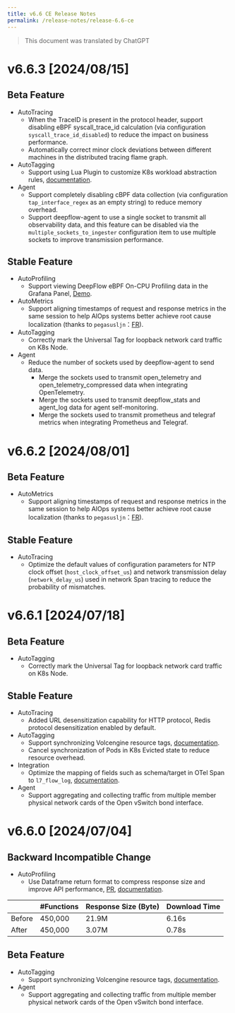 ```yaml
---
title: v6.6 CE Release Notes
permalink: /release-notes/release-6.6-ce
---
```


> This document was translated by ChatGPT

# v6.6.3 [2024/08/15]

## Beta Feature

- AutoTracing
  - When the TraceID is present in the protocol header, support disabling eBPF syscall_trace_id calculation (via configuration `syscall_trace_id_disabled`) to reduce the impact on business performance.
  - Automatically correct minor clock deviations between different machines in the distributed tracing flame graph.
- AutoTagging
  - Support using Lua Plugin to customize K8s workload abstraction rules, [documentation](../features/auto-tagging/k8s-crd/).
- Agent
  - Support completely disabling cBPF data collection (via configuration `tap_interface_regex` as an empty string) to reduce memory overhead.
  - Support deepflow-agent to use a single socket to transmit all observability data, and this feature can be disabled via the `multiple_sockets_to_ingester` configuration item to use multiple sockets to improve transmission performance.

## Stable Feature

- AutoProfiling
  - Support viewing DeepFlow eBPF On-CPU Profiling data in the Grafana Panel, [Demo](https://ce-demo.deepflow.yunshan.net/d/Continuous_Profiling/continuous-profiling?var-app_service=deepflow-server).
- AutoMetrics
  - Support aligning timestamps of request and response metrics in the same session to help AIOps systems better achieve root cause localization (thanks to `pegasusljn`：[FR](https://github.com/deepflowio/deepflow/issues/7069)).
- AutoTagging
  - Correctly mark the Universal Tag for loopback network card traffic on K8s Node.
- Agent
  - Reduce the number of sockets used by deepflow-agent to send data.
    - Merge the sockets used to transmit open_telemetry and open_telemetry_compressed data when integrating OpenTelemetry.
    - Merge the sockets used to transmit deepflow_stats and agent_log data for agent self-monitoring.
    - Merge the sockets used to transmit prometheus and telegraf metrics when integrating Prometheus and Telegraf.

# v6.6.2 [2024/08/01]

## Beta Feature

- AutoMetrics
  - Support aligning timestamps of request and response metrics in the same session to help AIOps systems better achieve root cause localization (thanks to `pegasusljn`：[FR](https://github.com/deepflowio/deepflow/issues/7069)).

## Stable Feature

- AutoTracing
  - Optimize the default values of configuration parameters for NTP clock offset (`host_clock_offset_us`) and network transmission delay (`network_delay_us`) used in network Span tracing to reduce the probability of mismatches.

# v6.6.1 [2024/07/18]

## Beta Feature

- AutoTagging
  - Correctly mark the Universal Tag for loopback network card traffic on K8s Node.

## Stable Feature

- AutoTracing
  - Added URL desensitization capability for HTTP protocol, Redis protocol desensitization enabled by default.
- AutoTagging
  - Support synchronizing Volcengine resource tags, [documentation](../features/auto-tagging/meta-tags/).
  - Cancel synchronization of Pods in K8s Evicted state to reduce resource overhead.
- Integration
  - Optimize the mapping of fields such as schema/target in OTel Span to `l7_flow_log`, [documentation](../features/l7-protocols/otel/).
- Agent
  - Support aggregating and collecting traffic from multiple member physical network cards of the Open vSwitch bond interface.

# v6.6.0 [2024/07/04]

## Backward Incompatible Change

- AutoProfiling
  - Use Dataframe return format to compress response size and improve API performance, [PR](https://github.com/deepflowio/deepflow/pull/7011), [documentation](../features/continuous-profiling/data/).

|        | #Functions | Response Size (Byte) | Download Time |
| ------ | ---------- | -------------------- | ------------- |
| Before | 450,000    | 21.9M                | 6.16s         |
| After  | 450,000    | 3.07M                | 0.78s         |

## Beta Feature

- AutoTagging
  - Support synchronizing Volcengine resource tags, [documentation](../features/auto-tagging/meta-tags/).
- Agent
  - Support aggregating and collecting traffic from multiple member physical network cards of the Open vSwitch bond interface.
